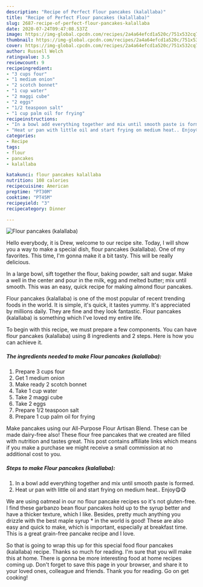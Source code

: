 ```yaml
---
description: "Recipe of Perfect Flour pancakes (kalallaba)"
title: "Recipe of Perfect Flour pancakes (kalallaba)"
slug: 2687-recipe-of-perfect-flour-pancakes-kalallaba
date: 2020-07-24T09:47:08.537Z
image: https://img-global.cpcdn.com/recipes/2a4a64efcd1a520c/751x532cq70/flour-pancakes-kalallaba-recipe-main-photo.jpg
thumbnail: https://img-global.cpcdn.com/recipes/2a4a64efcd1a520c/751x532cq70/flour-pancakes-kalallaba-recipe-main-photo.jpg
cover: https://img-global.cpcdn.com/recipes/2a4a64efcd1a520c/751x532cq70/flour-pancakes-kalallaba-recipe-main-photo.jpg
author: Russell Welch
ratingvalue: 3.5
reviewcount: 9
recipeingredient:
- "3 cups four"
- "1 medium onion"
- "2 scotch bonnet"
- "1 cup water"
- "2 maggi cube"
- "2 eggs"
- "1/2 teaspoon salt"
- "1 cup palm oil for frying"
recipeinstructions:
- "In a bowl add everything together and mix until smooth paste is formed."
- "Heat ur pan with little oil and start frying on medium heat.. Enjoy😋😋"
categories:
- Recipe
tags:
- flour
- pancakes
- kalallaba

katakunci: flour pancakes kalallaba 
nutrition: 108 calories
recipecuisine: American
preptime: "PT30M"
cooktime: "PT45M"
recipeyield: "3"
recipecategory: Dinner

---
```



![Flour pancakes (kalallaba)](https://img-global.cpcdn.com/recipes/2a4a64efcd1a520c/751x532cq70/flour-pancakes-kalallaba-recipe-main-photo.jpg)

Hello everybody, it is Drew, welcome to our recipe site. Today, I will show you a way to make a special dish, flour pancakes (kalallaba). One of my favorites. This time, I'm gonna make it a bit tasty. This will be really delicious.

In a large bowl, sift together the flour, baking powder, salt and sugar. Make a well in the center and pour in the milk, egg and melted butter; mix until smooth. This was an easy, quick recipe for making almond flour pancakes.

Flour pancakes (kalallaba) is one of the most popular of recent trending foods in the world. It is simple, it's quick, it tastes yummy. It's appreciated by millions daily. They are fine and they look fantastic. Flour pancakes (kalallaba) is something which I've loved my entire life.


To begin with this recipe, we must prepare a few components. You can have flour pancakes (kalallaba) using 8 ingredients and 2 steps. Here is how you can achieve it.

<!--inarticleads1-->

##### The ingredients needed to make Flour pancakes (kalallaba):

1. Prepare 3 cups four
1. Get 1 medium onion
1. Make ready 2 scotch bonnet
1. Take 1 cup water
1. Take 2 maggi cube
1. Take 2 eggs
1. Prepare 1/2 teaspoon salt
1. Prepare 1 cup palm oil for frying


Make pancakes using our All-Purpose Flour Artisan Blend. These can be made dairy-free also! These flour free pancakes that we created are filled with nutrition and tastes great. This post contains affiliate links which means if you make a purchase we might receive a small commission at no additional cost to you. 

<!--inarticleads2-->

##### Steps to make Flour pancakes (kalallaba):

1. In a bowl add everything together and mix until smooth paste is formed.
1. Heat ur pan with little oil and start frying on medium heat.. Enjoy😋😋


We are using oatmeal in our no flour pancake recipes so it&#39;s not gluten-free. I find these garbanzo bean flour pancakes hold up to the syrup better and have a thicker texture, which I like. Besides, pretty much anything you drizzle with the best maple syrup * in the world is good! These are also easy and quick to make, which is important, especially at breakfast time. This is a great grain-free pancake recipe and I love. 

So that is going to wrap this up for this special food flour pancakes (kalallaba) recipe. Thanks so much for reading. I'm sure that you will make this at home. There is gonna be more interesting food at home recipes coming up. Don't forget to save this page in your browser, and share it to your loved ones, colleague and friends. Thank you for reading. Go on get cooking!
